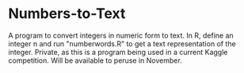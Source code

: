 # Numbers-to-Text
A program to convert integers in numeric form to text. 
In R, define an integer n and run "numberwords.R" to get a text representation of the integer. Private, as this is a program being used in a current Kaggle competition. Will be available to peruse in November. 

